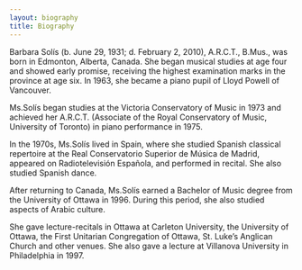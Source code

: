 ```yaml
---
layout: biography
title: Biography
---
```


Barbara Solís (b. June 29, 1931; d. February 2, 2010), A.R.C.T., B.Mus., was born in Edmonton, Alberta, Canada. She began musical studies at age four and showed early promise, receiving the highest examination marks in the province at age six. In 1963, she became a piano pupil of Lloyd Powell of Vancouver.

Ms.Solís began studies at the Victoria Conservatory of Music in 1973 and achieved her A.R.C.T. (Associate of the Royal Conservatory of Music, University of Toronto) in piano performance in 1975.

In the 1970s, Ms.Solís lived in Spain, where she studied Spanish classical repertoire at the Real Conservatorio Superior de Música de Madrid, appeared on Radiotelevisión Española, and performed in recital. She also studied Spanish dance.

After returning to Canada, Ms.Solís earned a Bachelor of Music degree from the University of Ottawa in 1996. During this period, she also studied aspects of Arabic culture.

She gave lecture-recitals in Ottawa at Carleton University, the University of Ottawa, the First Unitarian Congregation of Ottawa, St. Luke’s Anglican Church and other venues. She also gave a lecture at Villanova University in Philadelphia in 1997.
